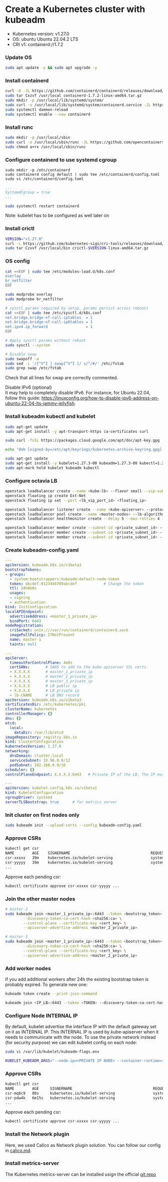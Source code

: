 # Create a Kubernetes cluster with kubeadm

- Kubernetes version: v1.27.0
- OS: ubuntu Ubuntu 22.04.2 LTS
- CRI v1: containerd://1.7.2

### Update OS

```bash
sudo apt update -y && sudo apt upgrade -y
```

### Install containerd

```bash
curl -O -JL https://github.com/containerd/containerd/releases/download/v1.7.2/containerd-1.7.2-linux-amd64.tar.gz
sudo tar Cxzvf /usr/local containerd-1.7.2-linux-amd64.tar.gz
sudo mkdir -p /usr/local/lib/systemd/system/
sudo curl -o /usr/local/lib/systemd/system/containerd.service -JL https://raw.githubusercontent.com/containerd/containerd/main/containerd.service
sudo systemctl daemon-reload
sudo systemctl enable --now containerd
```

### Install runc
```bash
sudo mkdir -p /usr/local/sbin
sudo curl -o /usr/local/sbin/runc -JL https://github.com/opencontainers/runc/releases/download/v1.1.7/runc.amd64
sudo chmod a+rx /usr/local/sbin/runc
```

### Configure containerd to use systemd cgroup
```
sudo mkdir -p /etc/containerd
sudo containerd config default | sudo tee /etc/containerd/config.toml
sudo vi /etc/containerd/config.toml
```

```yaml
...
SystemdCgroup = true
...
```
```bash
sudo systemctl restart containerd
```

Note: kubelet has to be configured as well later on

### Install crictl
```bash
VERSION="v1.27.0"
curl -L https://github.com/kubernetes-sigs/cri-tools/releases/download/$VERSION/crictl-${VERSION}-linux-amd64.tar.gz --output crictl-${VERSION}-linux-amd64.tar.gz
sudo tar Czxvf /usr/local/bin crictl-$VERSION-linux-amd64.tar.gz
```

### OS config

```bash
cat <<EOF | sudo tee /etc/modules-load.d/k8s.conf
overlay
br_netfilter
EOF

sudo modprobe overlay
sudo modprobe br_netfilter

# sysctl params required by setup, params persist across reboots
cat <<EOF | sudo tee /etc/sysctl.d/k8s.conf
net.bridge.bridge-nf-call-iptables  = 1
net.bridge.bridge-nf-call-ip6tables = 1
net.ipv4.ip_forward                 = 1
EOF

# Apply sysctl params without reboot
sudo sysctl --system

# Disable swap
sudo swapoff -a
sudo sed -i '/[^V^I ] swap[^V^I ]/ s/^/#/' /etc/fstab
sudo grep swap /etc/fstab
```
Check that all lines for swap are correctly commented.

Disable IPv6 (optional)  
It may help to completely disable IPv6. For instance, for Ubuntu 22.04, follow this guide: https://linuxconfig.org/how-to-disable-ipv6-address-on-ubuntu-22-04-lts-jammy-jellyfish.


### Install kubeadm kubectl and kubelet
```bash
sudo apt-get update
sudo apt-get install -y apt-transport-https ca-certificates curl

sudo curl -fsSL https://packages.cloud.google.com/apt/doc/apt-key.gpg | sudo gpg --dearmor -o /etc/apt/keyrings/kubernetes-archive-keyring.gpg

echo "deb [signed-by=/etc/apt/keyrings/kubernetes-archive-keyring.gpg] https://apt.kubernetes.io/ kubernetes-xenial main" | sudo tee /etc/apt/sources.list.d/kubernetes.list

sudo apt-get update
sudo apt-get install -y kubelet=1.27.3-00 kubeadm=1.27.3-00 kubectl=1.27.3-00
sudo apt-mark hold kubelet kubeadm kubectl
```


### Configure octavia LB

```bash
openstack loadbalancer create --name <kube-lb> --flavor small --vip-subnet-id <private_subnet_id>
openstack floating ip create Ext-Net
openstack floating ip set --port <lb_vip_port_id> <floating_ip>

openstack loadbalancer listener create --name <kube-apiserver> --protocol TCP --protocol-port 6443 <kube-lb>
openstack loadbalancer pool create --name <master-nodes> --lb-algorithm ROUND_ROBIN --listener <kube-apiserver> --protocol TCP
openstack loadbalancer healthmonitor create --delay 5 --max-retries 4 --timeout 10 --type TCP <master-nodes>

openstack loadbalancer member create --subnet-id <private_subnet_id> --address <master_1_private_ip> --protocol-port 6443 <master-nodes>
openstack loadbalancer member create --subnet-id <private_subnet_id> --address <master_2_private_ip> --protocol-port 6443 <master-nodes>
openstack loadbalancer member create --subnet-id <private_subnet_id> --address <master_3_private_ip> --protocol-port 6443 <master-nodes>
```

### Create kubeadm-config.yaml
```yaml
---
apiVersion: kubeadm.k8s.io/v1beta3
bootstrapTokens:
- groups:
  - system:bootstrappers:kubeadm:default-node-token
  token: abcdef.0123456789abcdef            # Change the token
  ttl: 24h0m0s
  usages:
  - signing
  - authentication
kind: InitConfiguration
localAPIEndpoint:
  advertiseAddress: <master_1_private_ip>
  bindPort: 6443
nodeRegistration:
  criSocket: unix:///var/run/containerd/containerd.sock
  imagePullPolicy: IfNotPresent
  name: master-1
  taints: null

---
apiServer:
  timeoutForControlPlane: 4m0s
  certSANs:       # SANS to add to the kube-apiserver SSL certs
  - X.X.X.X       # master_1_private_ip
  - X.X.X.X       # master_2_private_ip
  - X.X.X.X       # master_3_private_ip
  - X.X.X.X       # LB public ip
  - X.X.X.X       # LB private ip
  - lb-CNAME      # LB DNS record
apiVersion: kubeadm.k8s.io/v1beta3
certificatesDir: /etc/kubernetes/pki
clusterName: kubernetes
controllerManager: {}
dns: {}
etcd:
  local:
    dataDir: /var/lib/etcd
imageRepository: registry.k8s.io
kind: ClusterConfiguration
kubernetesVersion: 1.27.0
networking:
  dnsDomain: cluster.local
  serviceSubnet: 10.96.0.0/12
  podSubnet: 192.168.0.0/16
scheduler: {}
controlPlaneEndpoint: X.X.X.X:6443   # Private IP of the LB. The IP must be reachable by the other nodes to join the cluster.

---
apiVersion: kubelet.config.k8s.io/v1beta1
kind: KubeletConfiguration
cgroupDriver: systemd
serverTLSBootstrap: true      # for metrics server
```

### Init cluster on first nodes only
```bash
sudo kubeadm init --upload-certs --config kubeadm-config.yaml
```

### Approve CSRs
```bash
kubectl get csr
NAME        AGE    SIGNERNAME                                    REQUESTOR               REQUESTEDDURATION   CONDITION
csr-xxxxx   39m    kubernetes.io/kubelet-serving                 system:node:<master1>   <none>              Pending
csr-yyyyy   39m    kubernetes.io/kubelet-serving                 system:node:<master1>   <none>              Pending
...
```
Approve each pending csr:
```bash
kubectl certificate approve csr-xxxxx csr-yyyyy ...
```


### Join the other master nodes
```bash
# master 2
sudo kubeadm join <master_1_private_ip>:6443 --token <bootstrap_token> \
        --discovery-token-ca-cert-hash <sha256:ca> \
        --control-plane --certificate-key <cert_key> \
        --apiserver-advertise-address <master_2_private_ip>

# master 3
sudo kubeadm join <master_1_private_ip>:6443 --token <bootstrap_token> \
        --discovery-token-ca-cert-hash <sha256:ca> \
        --control-plane --certificate-key <cert_key> \
        --apiserver-advertise-address <master_2_private_ip>
```

### Add worker nodes

If you add additional workers after 24h the existing bootstrap token is probably expired. To generate new one:

```bash
kubeadm token create --print-join-command

kubeadm join <IP_LB>:6443 --token <TOKEN> --discovery-token-ca-cert-hash sha256:<SHA256>
```

### Configure Node INTERNAL IP

By default, kubelet advertise the interface IP with the default gateway set on it as INTERNAL IP. This INTERNAL IP is used by kube-apiserver when it needs to communicate with the node. To use the private network instead (for security purpose) we can edit kubelet config on each node:

```bash
sudo vi /var/lib/kubelet/kubeadm-flags.env
```

```bash
KUBELET_KUBEADM_ARGS="--node-ip=<PRIVATE IP NODE> --container-runtime=remote --..."
```

### Approve CSRs
```bash
kubectl get csr
NAME        AGE     SIGNERNAME                                    REQUESTOR                 REQUESTEDDURATION   CONDITION
csr-mq6c9   80s     kubernetes.io/kubelet-serving                 system:node:<master2>     <none>              Pending
csr-pdw4k   6m15s   kubernetes.io/kubelet-serving                 system:node:<master3>     <none>              Pending
...
```
Approve each pending csr:
```bash
kubectl certificate approve csr-xxxxx csr-yyyyy ...
```

### Install the Network plugin

Here, we used Calico as Network plugin solution. You can follow our config in [calico.md](./calico.md).

### Install metrics-server

The Kubernetes metrics-server can be installed usign the official [git repo](https://github.com/kubernetes-sigs/metrics-server)
